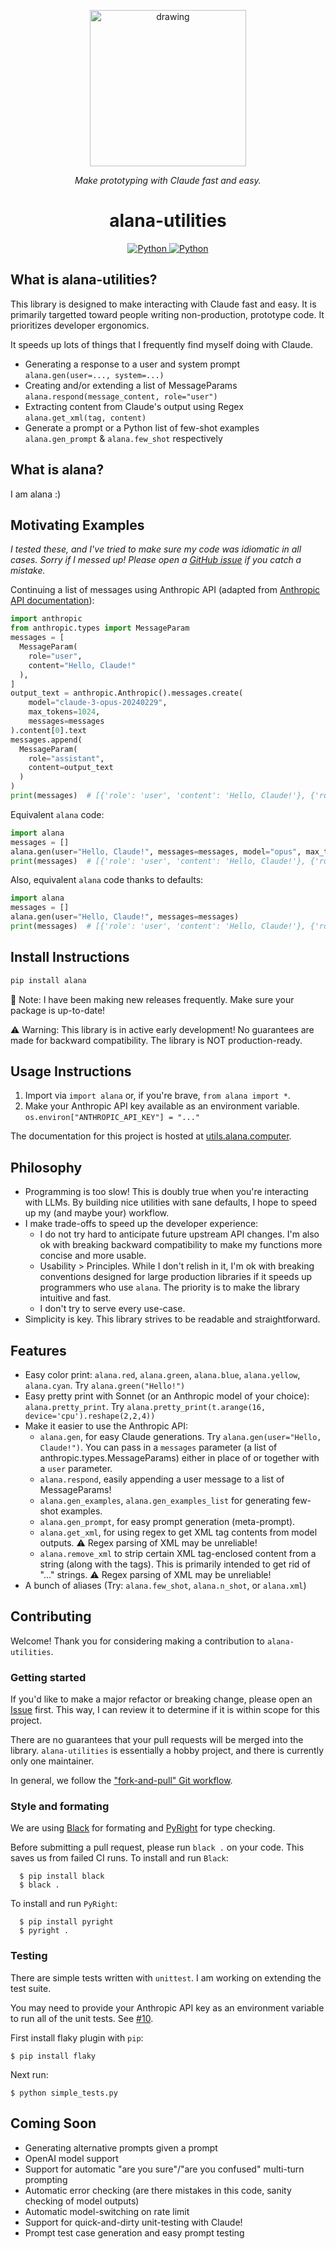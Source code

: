 <p align="center">
  <img style="text-align: center;" src="https://github.com/alat-rights/alana-utilities/assets/54920181/d58b866b-30fc-4697-98d3-63d3742a2198" alt="drawing" width="250"/>
</p>
<p align="center">
  <em>Make prototyping with Claude fast and easy.</em>
</p>
<h1 align="center">
  alana-utilities 
</h1>
<p align="center">
  <a href="https://pypi.org/project/alana/" target="_blank">
      <img alt="Python" src="https://img.shields.io/badge/python-3670A0?style=for-the-badge&logo=python&logoColor=ffdd54" />
  </a>
  <a href="https://pypi.org/project/alana/" target="_blank">
      <img alt="Python" src="https://img.shields.io/pypi/v/alana?style=for-the-badge&color=3670A0" />
  </a>
</p>

## What is alana-utilities?
This library is designed to make interacting with Claude fast and easy. It is primarily targetted toward people writing non-production, prototype code. It prioritizes developer ergonomics.

It speeds up lots of things that I frequently find myself doing with Claude.

- Generating a response to a user and system prompt `alana.gen(user=..., system=...)`
- Creating and/or extending a list of MessageParams `alana.respond(message_content, role="user")`
- Extracting content from Claude's output using Regex `alana.get_xml(tag, content)`
- Generate a prompt or a Python list of few-shot examples `alana.gen_prompt` & `alana.few_shot` respectively

## What is alana?
I am alana :)

## Motivating Examples
*I tested these, and I've tried to make sure my code was idiomatic in all cases. Sorry if I messed up! Please open a [GitHub issue](https://github.com/alat-rights/alana-utilities/issues) if you catch a mistake.*

Continuing a list of messages using Anthropic API (adapted from [Anthropic API documentation](https://docs.anthropic.com/claude/reference/messages_post)):
```Python
import anthropic
from anthropic.types import MessageParam
messages = [
  MessageParam(
    role="user",
    content="Hello, Claude!"
  ),
]
output_text = anthropic.Anthropic().messages.create(
    model="claude-3-opus-20240229",
    max_tokens=1024,
    messages=messages
).content[0].text
messages.append(
  MessageParam(
    role="assistant",
    content=output_text
  )
)
print(messages)  # [{'role': 'user', 'content': 'Hello, Claude!'}, {'role': 'assistant', 'content': "Hello! It's nice to meet you. How are you doing today?"}]
```

Equivalent `alana` code:
```Python
import alana
messages = []
alana.gen(user="Hello, Claude!", messages=messages, model="opus", max_tokens=1024)
print(messages)  # [{'role': 'user', 'content': 'Hello, Claude!'}, {'role': 'assistant', 'content': "Hello! It's nice to meet you. How are you doing today?"}]
```

Also, equivalent `alana` code thanks to defaults:
```Python
import alana
messages = []
alana.gen(user="Hello, Claude!", messages=messages)
print(messages)  # [{'role': 'user', 'content': 'Hello, Claude!'}, {'role': 'assistant', 'content': "Hello! It's nice to meet you. How are you doing today?"}]
```

## Install Instructions
```Python
pip install alana
```
🎵 Note: I have been making new releases frequently. Make sure your package is up-to-date!

⚠️ Warning: This library is in active early development! No guarantees are made for backward compatibility. The library is NOT production-ready.

## Usage Instructions
1. Import via `import alana` or, if you're brave, `from alana import *`.
2. Make your Anthropic API key available as an environment variable. `os.environ["ANTHROPIC_API_KEY"] = "..."`

The documentation for this project is hosted at [utils.alana.computer](https://utils.alana.computer).

## Philosophy
- Programming is too slow! This is doubly true when you're interacting with LLMs. By building nice utilities with sane defaults, I hope to speed up my (and maybe your) workflow.
- I make trade-offs to speed up the developer experience:
  - I do not try hard to anticipate future upstream API changes. I'm also ok with breaking backward compatibility to make my functions more concise and more usable.
  - Usability > Principles. While I don't relish in it, I'm ok with breaking conventions designed for large production libraries if it speeds up programmers who use `alana`. The priority is to make the library intuitive and fast.
  - I don't try to serve every use-case.
- Simplicity is key. This library strives to be readable and straightforward.

## Features
- Easy color print: `alana.red`, `alana.green`, `alana.blue`, `alana.yellow`, `alana.cyan`. Try `alana.green("Hello!")`
- Easy pretty print with Sonnet (or an Anthropic model of your choice): `alana.pretty_print`. Try `alana.pretty_print(t.arange(16, device='cpu').reshape(2,2,4))`
- Make it easier to use the Anthropic API:
  - `alana.gen`, for easy Claude generations. Try `alana.gen(user="Hello, Claude!")`. You can pass in a `messages` parameter (a list of anthropic.types.MessageParams) either in place of or together with a `user` parameter.
  - `alana.respond`, easily appending a user message to a list of MessageParams!
  - `alana.gen_examples`, `alana.gen_examples_list` for generating few-shot examples.
  - `alana.gen_prompt`, for easy prompt generation (meta-prompt).
  - `alana.get_xml`, for using regex to get XML tag contents from model outputs. ⚠️ Regex parsing of XML may be unreliable!
  - `alana.remove_xml` to strip certain XML tag-enclosed content from a string (along with the tags). This is primarily intended to get rid of "<reasoning>...</reasoning>" strings. ⚠️ Regex parsing of XML may be unreliable!
- A bunch of aliases (Try: `alana.few_shot`, `alana.n_shot`, or `alana.xml`)

## Contributing
Welcome! Thank you for considering making a contribution to `alana-utilities`.

### Getting started
If you'd like to make a major refactor or breaking change, please open an [Issue](https://github.com/alat-rights/alana-utilities/issues) first. This way, I can review it to determine if it is within scope for this project.

There are no guarantees that your pull requests will be merged into the library. `alana-utilities` is essentially a hobby project, and there is currently only one maintainer.

In general, we follow the ["fork-and-pull" Git workflow](https://github.com/susam/gitpr).

### Style and formating
We are using [Black](https://github.com/psf/black) for formating and [PyRight](https://github.com/microsoft/pyright) for type checking.

Before submitting a pull request, please run `black .` on your code. This saves us from failed CI runs.
To install and run `Black`:
```commandline
  $ pip install black
  $ black .
```

To install and run `PyRight`:
```commandline
  $ pip install pyright
  $ pyright .
```

### Testing
There are simple tests written with `unittest`. I am working on extending the test suite.

You may need to provide your Anthropic API key as an environment variable to run all of the unit tests. See [#10](https://github.com/alat-rights/alana-utilities/issues/10).

First install flaky plugin with `pip`:
```
$ pip install flaky
```
Next run:
```
$ python simple_tests.py
```

## Coming Soon
- Generating alternative prompts given a prompt
- OpenAI model support
- Support for automatic "are you sure"/"are you confused" multi-turn prompting
- Automatic error checking (are there mistakes in this code, sanity checking of model outputs)
- Automatic model-switching on rate limit
- Support for quick-and-dirty unit-testing with Claude!
- Prompt test case generation and easy prompt testing
